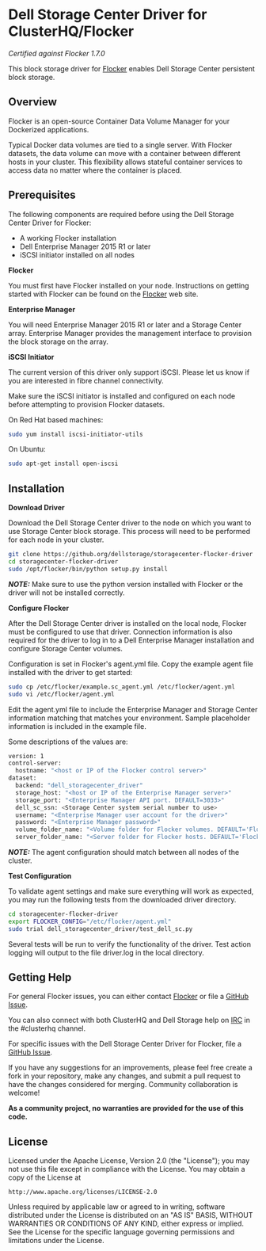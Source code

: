 Dell Storage Center Driver for ClusterHQ/Flocker
================================================

*Certified against Flocker 1.7.0*

This block storage driver for [Flocker](https://clusterhq.com/) enables Dell Storage Center persistent block storage.

## Overview
Flocker is an open-source Container Data Volume Manager for your Dockerized applications.

Typical Docker data volumes are tied to a single server. With Flocker datasets, the data volume can move with a container between different hosts in your cluster. This flexibility allows stateful container services to access data no matter where the container is placed.

## Prerequisites

The following components are required before using the Dell Storage Center Driver for Flocker:

* A working Flocker installation
* Dell Enterprise Manager 2015 R1 or later
* iSCSI initiator installed on all nodes

**Flocker**

You must first have Flocker installed on your node. Instructions on getting started with Flocker can be found on the [Flocker](https://clusterhq.com/flocker/getting-started) web site.

**Enterprise Manager**

You will need Enterprise Manager 2015 R1 or later and a Storage Center array. Enterprise Manager provides
the management interface to provision the block storage on the array.

**iSCSI Initiator**

The current version of this driver only support iSCSI. Please let us know if you are interested in fibre
channel connectivity.

Make sure the iSCSI initiator is installed and configured on each node before attempting to provision
Flocker datasets.

On Red Hat based machines:

```bash
sudo yum install iscsi-initiator-utils
```

On Ubuntu:

```bash
sudo apt-get install open-iscsi
```

## Installation

**Download Driver**

Download the Dell Storage Center driver to the node on which you want to use Storage Center block storage. This process will need to be performed for each node in your cluster.

```bash
git clone https://github.org/dellstorage/storagecenter-flocker-driver
cd storagecenter-flocker-driver
sudo /opt/flocker/bin/python setup.py install
```

**_NOTE:_** Make sure to use the python version installed with Flocker or the driver will not be installed correctly.

**Configure Flocker**

After the Dell Storage Center driver is installed on the local node, Flocker must be configured to use that driver. Connection information is also required for the driver to log in to a Dell Enterprise Manager installation and configure Storage Center volumes.

Configuration is set in Flocker's agent.yml file. Copy the example agent file installed with the driver to get started:

```bash
sudo cp /etc/flocker/example.sc_agent.yml /etc/flocker/agent.yml
sudo vi /etc/flocker/agent.yml
```

Edit the agent.yml file to include the Enterprise Manager and Storage Center information matching that matches your environment. Sample placeholder information is included in the example file.

Some descriptions of the values are:

```bash
version: 1
control-server:
  hostname: "<host or IP of the Flocker control server>"
dataset:
  backend: "dell_storagecenter_driver"
  storage_host: "<host or IP of the Enterprise Manager server>"
  storage_port: "<Enterprise Manager API port. DEFAULT=3033>"
  dell_sc_ssn: <Storage Center system serial number to use>
  username: "<Enterprise Manager user account for the driver>"
  password: "<Enterprise Manager password>"
  volume_folder_name: "<Volume folder for Flocker volumes. DEFAULT='Flocker'>"
  server_folder_name: "<Server folder for Flocker hosts. DEFAULT='Flocker'>"
```

**_NOTE:_** The agent configuration should match between all nodes of the cluster.


**Test Configuration**

To validate agent settings and make sure everything will work as expected, you may run the following tests from the downloaded driver directory.

```bash
cd storagecenter-flocker-driver
export FLOCKER_CONFIG="/etc/flocker/agent.yml"
sudo trial dell_storagecenter_driver/test_dell_sc.py
```

Several tests will be run to verify the functionality of the driver. Test action logging will output to the file driver.log in the local directory.

## Getting Help
For general Flocker issues, you can either contact [Flocker](http://docs.clusterhq.com/en/latest/gettinginvolved/contributing.html#talk-to-us) or file a [GitHub Issue](https://github.com/clusterhq/flocker/issues).

You can also connect with both ClusterHQ and Dell Storage help on [IRC](https://webchat.freenode.net/) in the \#clusterhq channel.

For specific issues with the Dell Storage Center Driver for Flocker, file a [GitHub Issue](https://github.com/dellstorage/storagecenter_flocker_driver/issues).

If you have any suggestions for an improvements, please feel free create a fork in your repository, make any changes, and submit a pull request to have the changes considered for merging. Community collaboration is welcome!

**As a community project, no warranties are provided for the use of this code.**

## License
Licensed under the Apache License, Version 2.0 (the "License");
you may not use this file except in compliance with the License.
You may obtain a copy of the License at

    http://www.apache.org/licenses/LICENSE-2.0

Unless required by applicable law or agreed to in writing, software
distributed under the License is distributed on an "AS IS" BASIS,
WITHOUT WARRANTIES OR CONDITIONS OF ANY KIND, either express or implied.
See the License for the specific language governing permissions and
limitations under the License.
